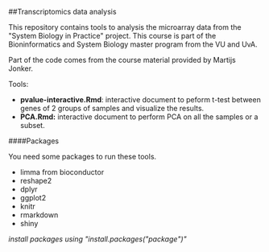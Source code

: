 ##Transcriptomics data analysis

This repository contains tools to analysis the microarray data from the "System Biology in Practice" project. This course is part of the Bioninformatics and System Biology master program from the VU and UvA. 

Part of the code comes from the course material provided by Martijs Jonker.

Tools:

+ **pvalue-interactive.Rmd**: interactive document to peform t-test between genes of 2 groups of samples and visualize the results. 
+ **PCA.Rmd:** interactive document to perform PCA on all the samples or a subset. 


####Packages

You need some packages to run these tools.

+ limma from bioconductor
+ reshape2
+ dplyr
+ ggplot2
+ knitr
+ rmarkdown
+ shiny

*install packages using "install.packages("package")"*